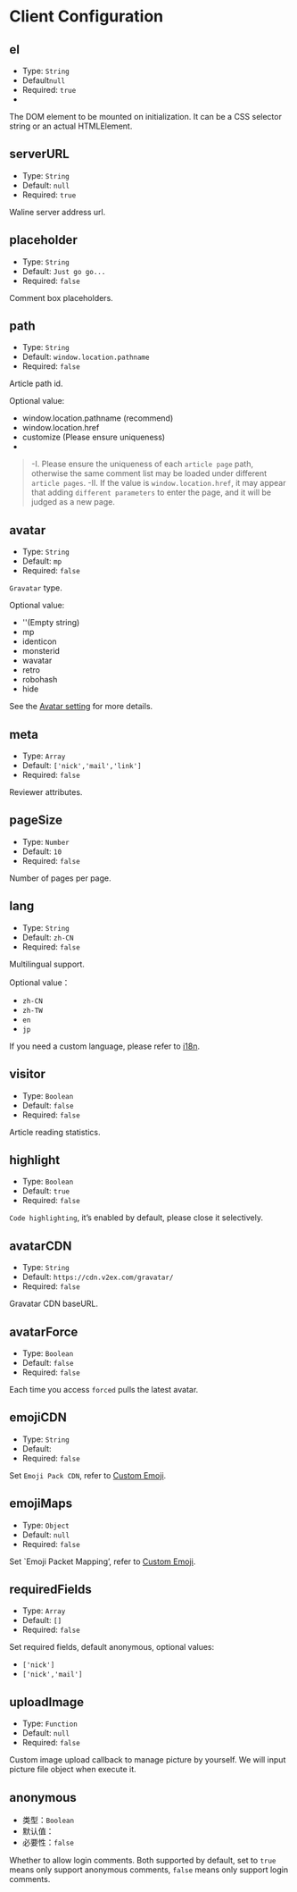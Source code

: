 # Client Configuration

## el

- Type: `String`
- Default`null`
- Required: `true`
- 
The DOM element to be mounted on initialization. It can be a CSS selector string or an actual HTMLElement.
## serverURL

- Type: `String`
- Default: `null`
- Required: `true`

Waline server address url.

## placeholder
- Type: `String`
- Default: `Just go go...`
- Required: `false`

Comment box placeholders.

## path
- Type: `String`
- Default: `window.location.pathname`
- Required: `false`

Article path id.

Optional value:

- window.location.pathname (recommend)
- window.location.href
- customize (Please ensure uniqueness)
- 
>-I. Please ensure the uniqueness of each `article page` path, otherwise the same comment list may be loaded under different `article pages`.
>-II. If the value is `window.location.href`, it may appear that adding `different parameters` to enter the page, and it will be judged as a new page.
## avatar
- Type: `String`
- Default: `mp`
- Required: `false`

`Gravatar` type.

Optional value:

- ''(Empty string)
- mp
- identicon
- monsterid
- wavatar
- retro
- robohash
- hide

See the [Avatar setting](/avatar.html) for more details.
## meta
- Type: `Array`
- Default: `['nick','mail','link']`
- Required: `false`

Reviewer attributes.

## pageSize
- Type: `Number`
- Default: `10`
- Required: `false`

Number of pages per page.

## lang
- Type: `String`
- Default: `zh-CN`
- Required: `false`

Multilingual support.

Optional value：

- `zh-CN`
- `zh-TW`
- `en`
- `jp`

If you need a custom language, please refer to [i18n](/i18n.html).

## visitor

- Type: `Boolean`
- Default: `false`
- Required: `false`

Article reading statistics.
## highlight
- Type: `Boolean`
- Default: `true`
- Required: `false`

`Code highlighting`, it’s enabled by default, please close it selectively.

## avatarCDN
- Type: `String`
- Default: `https://cdn.v2ex.com/gravatar/`
- Required: `false`

Gravatar CDN baseURL.
## avatarForce
- Type: `Boolean`
- Default: `false`
- Required: `false`
  
Each time you access `forced` pulls the latest avatar.
## emojiCDN
- Type: `String`
- Default: ` `
- Required: `false`

Set `Emoji Pack CDN`, refer to [Custom Emoji](/client/emoji.html).

## emojiMaps
- Type: `Object`
- Default: `null`
- Required: `false`

Set `Emoji Packet Mapping’, refer to [Custom Emoji](/client/emoji.html).

## requiredFields
- Type: `Array`
- Default: `[]`
- Required: `false`

Set required fields, default anonymous, optional values:

- `['nick']`
- `['nick','mail']`

## uploadImage
- Type: `Function`
- Default: `null`
- Required: `false`

Custom image upload callback to manage picture by yourself. We will input picture file object when execute it.

## anonymous

- 类型：`Boolean`
- 默认值：` `
- 必要性：`false`

Whether to allow login comments. Both supported by default, set to `true` means only support anonymous comments, `false` means only support login comments.